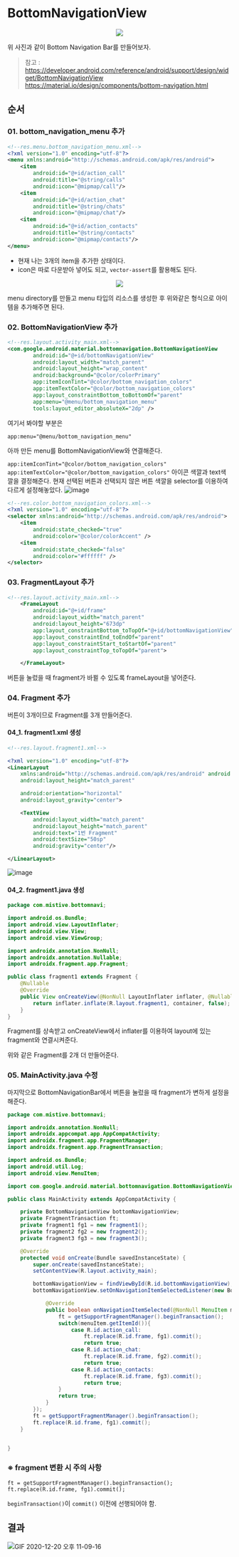 # BottomNavigationView

<p align="center"><img src="https://user-images.githubusercontent.com/39082893/102714549-9d274180-4312-11eb-9078-8fd1b318c580.png">
</p>

위 사진과 같이 Bottom Navigation Bar를 만들어보자.

>  참고 : https://developer.android.com/reference/android/support/design/widget/BottomNavigationView
>  https://material.io/design/components/bottom-navigation.html
## 순서

### 01.  bottom_navigation_menu 추가
```xml
<!--res.menu.bottom_navigation_menu.xml-->
<?xml version="1.0" encoding="utf-8"?>
<menu xmlns:android="http://schemas.android.com/apk/res/android">
    <item
        android:id="@+id/action_call"
        android:title="@string/calls"
        android:icon="@mipmap/call"/>
    <item
        android:id="@+id/action_chat"
        android:title="@string/chats"
        android:icon="@mipmap/chat"/>
    <item
        android:id="@+id/action_contacts"
        android:title="@string/contacts"
        android:icon="@mipmap/contacts"/>
</menu>
```
* 현재 나는 3개의 item을 추가한 상태이다.
* icon은 따로 다운받아 넣어도 되고, `vector-assert`를 활용해도 된다.

<p align="center"><img src="https://user-images.githubusercontent.com/39082893/102714756-24c18000-4314-11eb-9918-b7da85f7e2d2.png">
</p>
menu directory를 만들고 menu 타입의 리소스를 생성한 후 위와같은 형식으로 아이템을 추가해주면 된다.

###  02. BottomNavigationView 추가
```xml
<!--res.layout.activity_main.xml-->
<com.google.android.material.bottomnavigation.BottomNavigationView
        android:id="@+id/bottomNavigationView"
        android:layout_width="match_parent"
        android:layout_height="wrap_content"
        android:background="@color/colorPrimary"
        app:itemIconTint="@color/bottom_navigation_colors"
        app:itemTextColor="@color/bottom_navigation_colors"
        app:layout_constraintBottom_toBottomOf="parent"
        app:menu="@menu/bottom_navigation_menu"
        tools:layout_editor_absoluteX="2dp" />
```
여기서 봐야할 부분은

`app:menu="@menu/bottom_navigation_menu"`

아까 만든 menu를 BottomNavigationView와 연결해준다.

 `app:itemIconTint="@color/bottom_navigation_colors"`
 `app:itemTextColor="@color/bottom_navigation_colors"`
 아이콘 색깔과 text색깔을 결정해준다.
 현재 선택된 버튼과 선택되지 않은 버튼 색깔을 selector를 이용하여 다르게 설정해놓았다.
![image](https://user-images.githubusercontent.com/39082893/102714870-fb552400-4314-11eb-9fe0-10ed8b957a77.png)
```xml
<!--res.color.bottom_navigation_colors.xml-->
<?xml version="1.0" encoding="utf-8"?>
<selector xmlns:android="http://schemas.android.com/apk/res/android">
    <item
        android:state_checked="true"
        android:color="@color/colorAccent" />
    <item
        android:state_checked="false"
        android:color="#ffffff" />
</selector>
```

### 03. FragmentLayout 추가
```xml
<!--res.layout.activity_main.xml-->
    <FrameLayout
        android:id="@+id/frame"
        android:layout_width="match_parent"
        android:layout_height="673dp"
        app:layout_constraintBottom_toTopOf="@+id/bottomNavigationView"
        app:layout_constraintEnd_toEndOf="parent"
        app:layout_constraintStart_toStartOf="parent"
        app:layout_constraintTop_toTopOf="parent">

    </FrameLayout>
```
버튼을 눌렀을 때 fragment가 바뀔 수 있도록 frameLayout을 넣어준다.


### 04. Fragment 추가
버튼이 3개이므로 Fragment를 3개 만들어준다.

#### 04_1. fragment1.xml 생성
```xml
<!--res.layout.fragment1.xml-->

<?xml version="1.0" encoding="utf-8"?>
<LinearLayout
    xmlns:android="http://schemas.android.com/apk/res/android" android:layout_width="match_parent"
    android:layout_height="match_parent"

    android:orientation="horizontal"
    android:layout_gravity="center">

    <TextView
        android:layout_width="match_parent"
        android:layout_height="match_parent"
        android:text="1번 Fragment"
        android:textSize="50sp"
        android:gravity="center"/>

</LinearLayout>
```
![image](https://user-images.githubusercontent.com/39082893/102714947-76b6d580-4315-11eb-9c14-d07756566a8c.png)

#### 04_2. fragment1.java 생성
```java
package com.mistive.bottomnavi;

import android.os.Bundle;
import android.view.LayoutInflater;
import android.view.View;
import android.view.ViewGroup;

import androidx.annotation.NonNull;
import androidx.annotation.Nullable;
import androidx.fragment.app.Fragment;

public class fragment1 extends Fragment {
    @Nullable
    @Override
    public View onCreateView(@NonNull LayoutInflater inflater, @Nullable ViewGroup container, @Nullable Bundle savedInstanceState) {
        return inflater.inflate(R.layout.fragment1, container, false);
    }
}
```
Fragment를 상속받고 onCreateView에서 inflater를 이용하여 layout에 있는 fragment와 연결시켜준다.

위와 같은 Fragment를 2개 더 만들어준다.

### 05. MainActivity.java 수정
마지막으로 BottomNavigationBar에서 버튼을 눌렀을 때 fragment가 변하게 설정을 해준다.
```java
package com.mistive.bottomnavi;

import androidx.annotation.NonNull;
import androidx.appcompat.app.AppCompatActivity;
import androidx.fragment.app.FragmentManager;
import androidx.fragment.app.FragmentTransaction;

import android.os.Bundle;
import android.util.Log;
import android.view.MenuItem;

import com.google.android.material.bottomnavigation.BottomNavigationView;

public class MainActivity extends AppCompatActivity {

    private BottomNavigationView bottomNavigationView;
    private FragmentTransaction ft;
    private fragment1 fg1 = new fragment1();
    private fragment2 fg2 = new fragment2();
    private fragment3 fg3 = new fragment3();

    @Override
    protected void onCreate(Bundle savedInstanceState) {
        super.onCreate(savedInstanceState);
        setContentView(R.layout.activity_main);

        bottomNavigationView = findViewById(R.id.bottomNavigationView);
        bottomNavigationView.setOnNavigationItemSelectedListener(new BottomNavigationView.OnNavigationItemSelectedListener() {

            @Override
            public boolean onNavigationItemSelected(@NonNull MenuItem menuItem) {
                ft = getSupportFragmentManager().beginTransaction();
                switch(menuItem.getItemId()){
                    case R.id.action_call:
                        ft.replace(R.id.frame, fg1).commit();
                        return true;
                    case R.id.action_chat:
                        ft.replace(R.id.frame, fg2).commit();
                        return true;
                    case R.id.action_contacts:
                        ft.replace(R.id.frame, fg3).commit();
                        return true;
                }
                return true;
            }
        });
        ft = getSupportFragmentManager().beginTransaction();
        ft.replace(R.id.frame, fg1).commit();
    }


}
```
### ※ fragment 변환 시 주의 사항
``` 
ft = getSupportFragmentManager().beginTransaction();
ft.replace(R.id.frame, fg1).commit();  
```
`beginTransaction()`이 `commit()` 이전에 선행되어야 함.

## 결과
![GIF 2020-12-20 오후 11-09-16](https://user-images.githubusercontent.com/39082893/102715384-6eac6500-4318-11eb-8156-c6abbc698e7b.gif)

  
